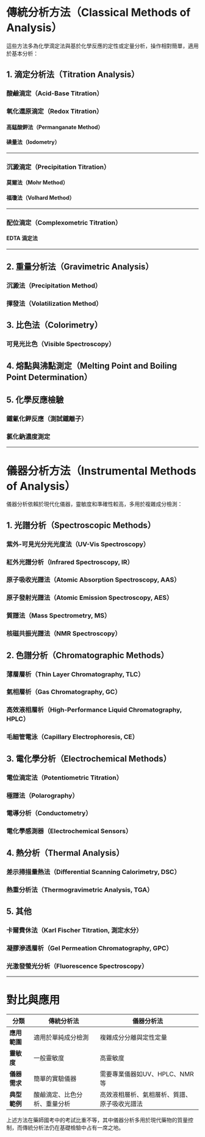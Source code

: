 # 傳統分析方法（Classical Methods of Analysis）
這些方法多為化學滴定法與基於化學反應的定性或定量分析，操作相對簡單，適用於基本分析：

## 1. 滴定分析法（Titration Analysis）
### 酸鹼滴定（Acid-Base Titration）
### 氧化還原滴定（Redox Titration）
#### 高錳酸鉀法（Permanganate Method）
#### 碘量法（Iodometry）

---

### 沉澱滴定（Precipitation Titration）
#### 莫爾法（Mohr Method）
#### 福瓊法（Volhard Method）

---

### 配位滴定（Complexometric Titration）
#### EDTA 滴定法

---

## 2. 重量分析法（Gravimetric Analysis）
### 沉澱法（Precipitation Method）
### 揮發法（Volatilization Method）
## 3. 比色法（Colorimetry）
### 可見光比色（Visible Spectroscopy）
## 4. 熔點與沸點測定（Melting Point and Boiling Point Determination）
## 5. 化學反應檢驗
### 鐵氰化鉀反應（測試鐵離子）
### 氯化鈉濃度測定

---

# 儀器分析方法（Instrumental Methods of Analysis）
儀器分析依賴於現代化儀器，靈敏度和準確性較高，多用於複雜成分檢測：

## 1. 光譜分析（Spectroscopic Methods）
    
### 紫外-可見光分光光度法（UV-Vis Spectroscopy）
### 紅外光譜分析（Infrared Spectroscopy, IR）
### 原子吸收光譜法（Atomic Absorption Spectroscopy, AAS）
### 原子發射光譜法（Atomic Emission Spectroscopy, AES）
### 質譜法（Mass Spectrometry, MS）
### 核磁共振光譜法（NMR Spectroscopy）
## 2. 色譜分析（Chromatographic Methods）
    
### 薄層層析（Thin Layer Chromatography, TLC）
### 氣相層析（Gas Chromatography, GC）
### 高效液相層析（High-Performance Liquid Chromatography, HPLC）
### 毛細管電泳（Capillary Electrophoresis, CE）
## 3. 電化學分析（Electrochemical Methods）
    
### 電位滴定法（Potentiometric Titration）
### 極譜法（Polarography）
### 電導分析（Conductometry）
### 電化學感測器（Electrochemical Sensors）
## 4. 熱分析（Thermal Analysis）

### 差示掃描量熱法（Differential Scanning Calorimetry, DSC）
### 熱重分析法（Thermogravimetric Analysis, TGA）
## 5. 其他

### 卡爾費休法（Karl Fischer Titration, 測定水分）
### 凝膠滲透層析（Gel Permeation Chromatography, GPC）
### 光激發螢光分析（Fluorescence Spectroscopy）

---

# 對比與應用

|**分類**|**傳統分析法**|**儀器分析法**|
|---|---|---|
|**應用範圍**|適用於單純成分檢測|複雜成分分離與定性定量|
|**靈敏度**|一般靈敏度|高靈敏度|
|**儀器需求**|簡單的實驗儀器|需要專業儀器如UV、HPLC、NMR等|
|**典型範例**|酸鹼滴定、比色分析、重量分析|高效液相層析、氣相層析、質譜、原子吸收光譜法|

上述方法在藥師國考中的考試比重不等，其中儀器分析多用於現代藥物的質量控制，而傳統分析法仍在基礎檢驗中占有一席之地。